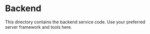 # Backend

This directory contains the backend service code.
Use your preferred server framework and tools here.
